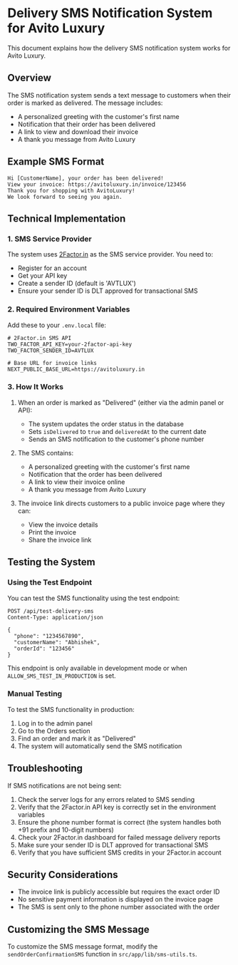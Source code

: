 # Delivery SMS Notification System for Avito Luxury

This document explains how the delivery SMS notification system works for Avito Luxury.

## Overview

The SMS notification system sends a text message to customers when their order is marked as delivered. The message includes:
- A personalized greeting with the customer's first name
- Notification that their order has been delivered
- A link to view and download their invoice
- A thank you message from Avito Luxury

## Example SMS Format

```
Hi [CustomerName], your order has been delivered!  
View your invoice: https://avitoluxury.in/invoice/123456  
Thank you for shopping with AvitoLuxury!  
We look forward to seeing you again.
```

## Technical Implementation

### 1. SMS Service Provider

The system uses [2Factor.in](https://2factor.in) as the SMS service provider. You need to:
- Register for an account
- Get your API key
- Create a sender ID (default is 'AVTLUX')
- Ensure your sender ID is DLT approved for transactional SMS

### 2. Required Environment Variables

Add these to your `.env.local` file:

```
# 2Factor.in SMS API
TWO_FACTOR_API_KEY=your-2factor-api-key
TWO_FACTOR_SENDER_ID=AVTLUX

# Base URL for invoice links
NEXT_PUBLIC_BASE_URL=https://avitoluxury.in
```

### 3. How It Works

1. When an order is marked as "Delivered" (either via the admin panel or API):
   - The system updates the order status in the database
   - Sets `isDelivered` to `true` and `deliveredAt` to the current date
   - Sends an SMS notification to the customer's phone number

2. The SMS contains:
   - A personalized greeting with the customer's first name
   - Notification that the order has been delivered
   - A link to view their invoice online
   - A thank you message from Avito Luxury

3. The invoice link directs customers to a public invoice page where they can:
   - View the invoice details
   - Print the invoice
   - Share the invoice link

## Testing the System

### Using the Test Endpoint

You can test the SMS functionality using the test endpoint:

```
POST /api/test-delivery-sms
Content-Type: application/json

{
  "phone": "1234567890",
  "customerName": "Abhishek",
  "orderId": "123456"
}
```

This endpoint is only available in development mode or when `ALLOW_SMS_TEST_IN_PRODUCTION` is set.

### Manual Testing

To test the SMS functionality in production:

1. Log in to the admin panel
2. Go to the Orders section
3. Find an order and mark it as "Delivered"
4. The system will automatically send the SMS notification

## Troubleshooting

If SMS notifications are not being sent:

1. Check the server logs for any errors related to SMS sending
2. Verify that the 2Factor.in API key is correctly set in the environment variables
3. Ensure the phone number format is correct (the system handles both +91 prefix and 10-digit numbers)
4. Check your 2Factor.in dashboard for failed message delivery reports
5. Make sure your sender ID is DLT approved for transactional SMS
6. Verify that you have sufficient SMS credits in your 2Factor.in account

## Security Considerations

- The invoice link is publicly accessible but requires the exact order ID
- No sensitive payment information is displayed on the invoice page
- The SMS is sent only to the phone number associated with the order

## Customizing the SMS Message

To customize the SMS message format, modify the `sendOrderConfirmationSMS` function in `src/app/lib/sms-utils.ts`. 